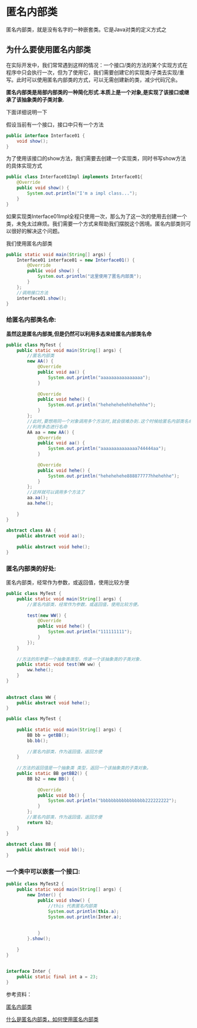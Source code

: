 # 匿名内部类

匿名内部类，就是没有名字的一种嵌套类。它是Java对类的定义方式之

## 为什么要使用匿名内部类

在实际开发中，我们常常遇到这样的情况：一个接口/类的方法的某个实现方式在程序中只会执行一次，但为了使用它，我们需要创建它的实现类/子类去实现/重写。此时可以使用匿名内部类的方式，可以无需创建新的类，减少代码冗余。

**匿名内部类是局部内部类的一种简化形式.本质上是一个对象,是实现了该接口或继承了该抽象类的子类对象.**

下面详细说明一下

假设当前有一个接口，接口中只有一个方法

```java
public interface Interface01 {
    void show();
}
```

为了使用该接口的show方法，我们需要去创建一个实现类，同时书写show方法的具体实现方式

```java
public class Interface01Impl implements Interface01{
    @Override
    public void show() {
        System.out.println("I'm a impl class...");
    }
}
```

如果实现类Interface01Impl全程只使用一次，那么为了这一次的使用去创建一个类，未免太过麻烦。我们需要一个方式来帮助我们摆脱这个困境。匿名内部类则可以很好的解决这个问题。

我们使用匿名内部类

```java
public static void main(String[] args) {
    Interface01 interface01 = new Interface01() {
        @Override
        public void show() {
            System.out.println("这里使用了匿名内部类");
        }
    };
    //调用接口方法
    interface01.show();
}
```

### 给匿名内部类名命:

**虽然这是匿名内部类,但是仍然可以利用多态来给匿名内部类名命**

```java
public class MyTest {
    public static void main(String[] args) {
        //匿名内部类
        new AA() {
            @Override
            public void aa() {
                System.out.println("aaaaaaaaaaaaaaaa");
            }
 
            @Override
            public void hehe() {
                System.out.println("hehehehehehhehehhe");
            }
        };
        //此时,要想用同一个对象调用多个方法时,就会很难办到.这个时候给匿名内部类名命就可以解决了!
        //利用多态进行名命
        AA aa = new AA() {
            @Override
            public void aa() {
                System.out.println("aaaaaaaaaaaaaa744444aa");
            }
 
            @Override
            public void hehe() {
                System.out.println("hehehehehe888877777hhehehhe");
            }
        };
        //这样就可以调用多个方法了
        aa.aa();
        aa.hehe();
 
    }
}
 
abstract class AA {
    public abstract void aa();
 
    public abstract void hehe();
}
```

### 匿名内部类的好处: 

匿名内部类，经常作为参数，或返回值，使用比较方便

```java
public class MyTest {
    public static void main(String[] args) {
        //匿名内部类，经常作为参数，或返回值，使用比较方便。
       
        test(new WW() {
            @Override
            public void hehe() {
                System.out.println("111111111");
            }
        });
    }
 
    //方法的形参要一个抽象类类型，传递一个该抽象类的子类对象.
    public static void test(WW ww) {
        ww.hehe();
    }
}
 
 
abstract class WW {
    public abstract void hehe();
}
```

```java
public class MyTest {
 
    public static void main(String[] args) {
        BB bb = getBB();
        bb.bb();
 
        //匿名内部类，作为返回值，返回方便
    }
 
    //方法的返回值是一个抽象类 类型，返回一个该抽象类的子类对象。
    public static BB getBB2() {
        BB b2 = new BB() {
 
            @Override
            public void bb() {
                System.out.println("bbbbbbbbbbbbbbbbb222222222");
            }
        };
        //匿名内部类，作为返回值，返回方便
        return b2;
    }
}
 
abstract class BB {
    public abstract void bb();
}
```

### 一个类中可以嵌套一个接口:

```java
public class MyTest2 {
    public static void main(String[] args) {
        new Inter() {
            public void show() {
                //this 代表匿名内部类
                System.out.println(this.a);          
                System.out.println(Inter.a);         
 
 
            }
        }.show();
 
    }
}
 
 
interface Inter {
    public static final int a = 23;
}
```

参考资料：

[匿名内部类](https://blog.csdn.net/a850661962/article/details/109642780)

[什么是匿名内部类，如何使用匿名内部类](https://blog.csdn.net/a850661962/article/details/109642780)

